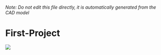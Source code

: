 ###### Note: Do not edit this file directly, it is automatically generated from the CAD model

# First-Project

![](/project.svg)

